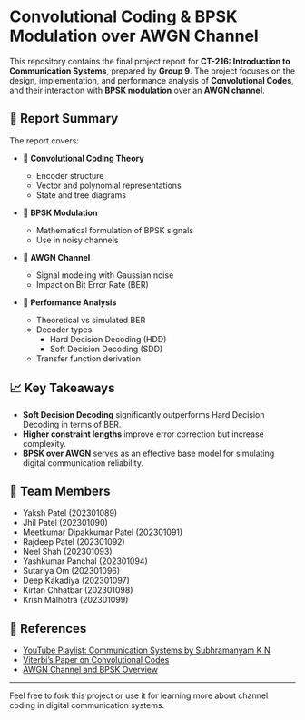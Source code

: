 # Convolutional Coding & BPSK Modulation over AWGN Channel

This repository contains the final project report for **CT-216: Introduction to Communication Systems**, prepared by **Group 9**. The project focuses on the design, implementation, and performance analysis of **Convolutional Codes**, and their interaction with **BPSK modulation** over an **AWGN channel**.

## 📘 Report Summary

The report covers:

- 📡 **Convolutional Coding Theory**
  - Encoder structure
  - Vector and polynomial representations
  - State and tree diagrams

- 🔁 **BPSK Modulation**
  - Mathematical formulation of BPSK signals
  - Use in noisy channels

- 📶 **AWGN Channel**
  - Signal modeling with Gaussian noise
  - Impact on Bit Error Rate (BER)

- 🧮 **Performance Analysis**
  - Theoretical vs simulated BER
  - Decoder types:
    - Hard Decision Decoding (HDD)
    - Soft Decision Decoding (SDD)
  - Transfer function derivation

## 📈 Key Takeaways

- **Soft Decision Decoding** significantly outperforms Hard Decision Decoding in terms of BER.
- **Higher constraint lengths** improve error correction but increase complexity.
- **BPSK over AWGN** serves as an effective base model for simulating digital communication reliability.


## 👥 Team Members

- Yaksh Patel (202301089)  
- Jhil Patel (202301090)  
- Meetkumar Dipakkumar Patel (202301091)  
- Rajdeep Patel (202301092)  
- Neel Shah (202301093)  
- Yashkumar Panchal (202301094)  
- Sutariya Om (202301096)  
- Deep Kakadiya (202301097)  
- Kirtan Chhatbar (202301098)  
- Krish Malhotra (202301099)  

## 🔗 References

- [YouTube Playlist: Communication Systems by Subhramanyam K N](https://www.youtube.com/playlist?list=PLEvcKrs3Cncr62hoBymwX5lnLFlwGe9SX)
- [Viterbi’s Paper on Convolutional Codes](https://acadpubl.eu/jsi/2017-114-7-ICPCIT-2017/articles/11/22.pdf)
- [AWGN Channel and BPSK Overview](https://youtu.be/6z-WNzPTwDA?si=78TaDOGJFW4xRcC2)

---

Feel free to fork this project or use it for learning more about channel coding in digital communication systems.
